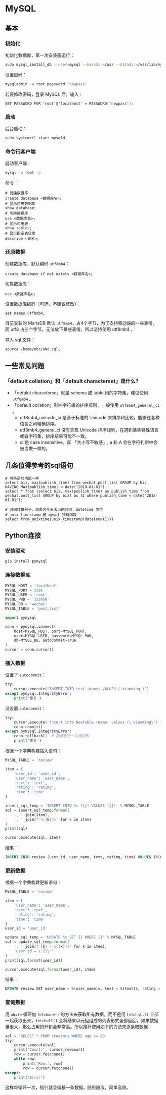 # MySQL

## 基本

### 初始化

初始化数据库，第一次安装需运行：

```bash
sudo mysql_install_db --user=mysql --basedir=/usr --datadir=/var/lib/mysql
```

设置密码：

```bash
mysqladmin -u root password "newpass"
```

若要修改密码，登录 MySQL 后，输入：

```mysql
SET PASSWORD FOR 'root'@'localhost' = PASSWORD('newpass');
```

### 启动

后台启动：

```bash
sudo systemctl start mysqld
```

### 命令行客户端

启动客户端：

```bash
mysql -u root -p
```

命令：

```mysql
# 创建数据库
create database <数据库名>;
# 显示可用数据库
show database; 
# 切换数据库
use <数据库名>;
# 显示可用表
show tables; 
# 显示指定表信息
describe <表名>; 
```

### 还原数据

创建数据库，默认编码 `utf8mb4`：

```mysql
create database if not exists <数据库名>;
```

切换数据库：

```mysql
use <数据库名>;
```

设置数据库编码（可选，不建议修改）：

```mysql
set names utf8mb4;
```

目前安装的 MariaDB 默认 `utf8mb4`，占4个字节，为了支持移动端的一些表情，而 utf8 占三个字节，无法放下某些表情，所以坚持使用 utf8mb4 。

导入 sql 文件：

```mysql
source /home/abc/abc.sql;
```

## 一些常见问题

### 「default collation」和「default characterset」是什么?

- 「defalut characterse」就是 schema 或 table 用的字符集，建议使用 `utf8mb4` 。
- 「default collation」影响字符串的排序规则，一般使用 `utf8mb4_general_ci` 。
  - utf8mb4_unicode_ci 是基于标准的 Unicode 来排序和比较，能够在各种语言之间精确排序。
  - utf8mb4_general_ci 没有实现 Unicode 排序规则，在遇到某些特殊语言或者字符集，排序结果可能不一致。
  - ci 是 case insensitive，即 「大小写不敏感」, a 和 A 会在字符判断中会被当做一样的。

## 几条值得参考的sql语句

```mysql
# 两条语句功能一样
select biz, max(publish_time) from wechat.post_list GROUP by biz HAVING MAX(publish_time) < date("2018-01-01")
select * from (select biz, max(publish_time) as publish_time from wechat.post_list GROUP by biz) as t1 where publish_time < date("2018-01-01");

# 时间转换例子，结果为今天零点的时间，datetime 类型
# unix_timestamp 是 mysql 独有函数
select from_unixtime(unix_timestamp(date(now())))
```

## Python连接

### 安装驱动

```bash
pip install pymysql
```

### 连接数据库

```python
MYSQL_HOST = 'localhost'
MYSQL_PORT = 3306
MYSQL_USER = 'root'
MYSQL_PWD = '123456'
MYSQL_DB = 'wechat'
MYSQL_TABLE = 'post_list'

import pymysql

conn = pymysql.connect(
    host=MYSQL_HOST, port=MYSQL_PORT,
    user=MYSQL_USER, password=MYSQL_PWD,
    db=MYSQL_DB, autocommit=True
)
cursor = conn.cursor()
```

### 插入数据

设置了 `autocommit`：

```python
try:
    cursor.execute("INSERT INTO test (name) VALUES ('xiaoming')")
except pymysql.IntegrityError:
    print('重复')
```

没设置 `autocommit`：

```python
try:
    cursor.execute('insert into NewTable (name) values (\'xiaoming\')')
    conn.commit()
except pymysql.IntegrityError:
    conn.rollback()  # 回滚到上一次提交时
    print('重复')
```

根据一个字典构建插入语句：

```python
MYSQL_TABLE = 'review'

item = {
    'user_id': 'user_id',
    'user_name': 'user_name',
    'text': 'text',
    'rating': 'rating',
    'time': 'time'
}

insert_sql_temp = 'INSERT INTO %s ({}) VALUES ({})' % MYSQL_TABLE
sql = insert_sql_temp.format(
    ', '.join(item),
    ', '.join(f'%({k})s' for k in item)
)
print(sql)

cursor.execute(sql, item)
```

结果：

```sql
INSERT INTO review (user_id, user_name, text, rating, time) VALUES (%(user_id)s, %(user_name)s, %(text)s, %(rating)s, %(time)s)
```

### 更新数据

根据一个字典构建更新语句：

```python
MYSQL_TABLE = 'review'

item = {
    'user_name': 'user_name',
    'text': 'text',
    'rating': 'rating',
    'time': 'time'
}
user_id = 'user_id'

update_sql_temp = 'UPDATE %s SET {} WHERE {}' % MYSQL_TABLE
sql = update_sql_temp.format(
    ', '.join(f'{k} = %({k})s' for k in item),
    'user_id = \'{}\''
)
print(sql.format(user_id))

cursor.execute(sql.format(user_id), item)
```

结果：

```sql
UPDATE review SET user_name = %(user_name)s, text = %(text)s, rating = %(rating)s, time = %(time)s WHERE user_id = 'user_id'
```

### 查询数据

用 `while` 循环加 `fetchone()` 的方法来获取所有数据，而不是用 `fetchall()` 全部一起获取出来，`fetchall()` 会将结果以元组组成的列表形式全部返回，如果数据量很大，那么占用的开销会非常高。所以推荐使用如下的方法来逐条取数据：

```python
sql = 'SELECT * FROM students WHERE age >= 20'
try:
    cursor.execute(sql)
    print('Count:', cursor.rowcount)
    row = cursor.fetchone()
    while row:
        print('Row:', row)
        row = cursor.fetchone()
except:
    print('Error')
```

这样每循环一次，指针就会偏移一条数据，随用随取，简单高效。